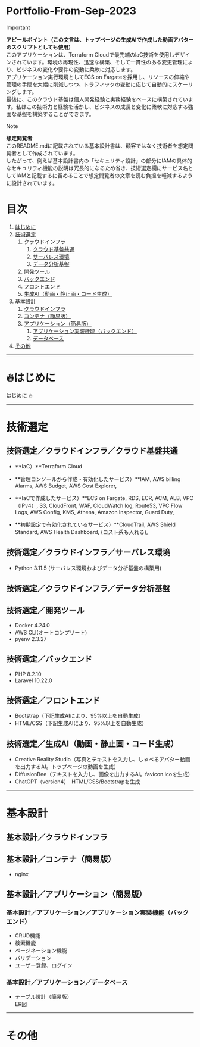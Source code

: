 # Portfolio-From-Sep-2023
> [!IMPORTANT]
> **アピールポイント（この文言は、トップページの生成AIで作成した動画アバターのスクリプトとしても使用）**  
> このアプリケーションは、Terraform Cloudで最先端のIaC技術を使用しデザインされています。環境の再現性、迅速な構築、そして一貫性のある変更管理により、ビジネスの変化や要件の変動に柔軟に対応します。  
> アプリケーション実行環境としてECS on Fargateを採用し、リソースの伸縮や管理の手間を大幅に削減しつつ、トラフィックの変動に応じて自動的にスケーリングします。  
> 最後に、このクラウド基盤は個人開発経験と実務経験をベースに構築されています。私はこの技術力と経験を活かし、ビジネスの成長と変化に柔軟に対応する強固な基盤を構築することができます。  
  
> [!NOTE]
> **想定閲覧者**  
> このREADME.mdに記載されている基本設計書は、顧客ではなく技術者を想定閲覧者として作成されています。  
> したがって、例えば基本設計書内の「セキュリティ設計」の部分にIAMの具体的なセキュリティ機能の説明は冗長的になるため省き、技術選定欄にサービス名としてIAMと記載するに留めることで想定閲覧者の文章を読む負担を軽減するように設計されています。  
  
# 目次
1. [はじめに](#はじめに)
1. [技術選定](#技術選定)
    1. クラウドインフラ
        1. [クラウド基盤共通](#技術選定クラウドインフラクラウド基盤共通)
        1. [サーバレス環境](#技術選定クラウドインフラサーバレス環境)
        1. [データ分析基盤](#技術選定クラウドインフラデータ分析基盤)
    1. [開発ツール](#技術選定開発ツール)
    1. [バックエンド](#技術選定バックエンド)
    1. [フロントエンド](#技術選定フロントエンド)
    1. [生成AI（動画・静止画・コード生成）](#技術選定生成ai動画静止画コード生成)
1. [基本設計](#基本設計)
    1. [クラウドインフラ](#基本設計クラウドインフラ)
    1. [コンテナ（簡易版）](#基本設計コンテナ簡易版)
    1. [アプリケーション（簡易版）](#基本設計アプリケーション簡易版)
        1. [アプリケーション実装機能（バックエンド）](#基本設計アプリケーションアプリケーション実装機能バックエンド)
        1. [データベース](#基本設計アプリケーションデータベース)
1. [その他](#その他)
  
---------------------------------------
# :fire:はじめに
はじめに  :fire:
  
---------------------------------------
# 技術選定
## 技術選定／クラウドインフラ／クラウド基盤共通
+ **IaC）**Terraform Cloud  
+ **管理コンソールから作成・有効化したサービス）**IAM, AWS billing Alarms, AWS Budget, AWS Cost Explorer, 
  
+ **IaCで作成したサービス）**ECS on Fargate, RDS, ECR, ACM, ALB, VPC（IPv4）, S3, CloudFront, WAF, CloudWatch log, Route53, VPC Flow Logs, AWS Config, KMS, Athena, Amazon Inspector, Guard Duty, 
  
+ **初期設定で有効化されているサービス）**CloudTrail, AWS Shield Standard, AWS Health Dashboard, (コスト系も入れる), 
  
## 技術選定／クラウドインフラ／サーバレス環境
+ Python 3.11.5 (サーバレス環境およびデータ分析基盤の構築用)
  
## 技術選定／クラウドインフラ／データ分析基盤

  
## 技術選定／開発ツール
+ Docker 4.24.0
+ AWS CLI(オートコンプリート)
+ pyenv 2.3.27
  
## 技術選定／バックエンド
+ PHP 8.2.10  
+ Laravel 10.22.0  
  
## 技術選定／フロントエンド
+ Bootstrap（下記生成AIにより、95%以上を自動生成）  
+ HTML/CSS（下記生成AIにより、95%以上を自動生成）
  
## 技術選定／生成AI（動画・静止画・コード生成）
+ Creative Reality Studio（写真とテキストを入力し、しゃべるアバター動画を出力するAI。トップページの動画を生成）  
+ DiffusionBee（テキストを入力し、画像を出力するAI。favicon.icoを生成）  
+ ChatGPT（version4）　HTML/CSS/Bootstrapを生成

  
---------------------------------------
# 基本設計
## 基本設計／クラウドインフラ

  
## 基本設計／コンテナ（簡易版）
+ nginx  
  
## 基本設計／アプリケーション（簡易版）
### 基本設計／アプリケーション／アプリケーション実装機能（バックエンド）
+ CRUD機能  
+ 検索機能  
+ ページネーション機能  
+ バリデーション  
+ ユーザー登録、ログイン
  
### 基本設計／アプリケーション／データベース
+ テーブル設計（簡易版）  
ER図  
  
---------------------------------------
# その他

  